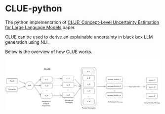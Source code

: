 # CLUE-python
The python implementation of [CLUE: Concept-Level Uncertainty Estimation for Large Language Models](https://arxiv.org/abs/2409.03021) paper.


CLUE can be used to derive an explainable uncertainty in black box LLM generation using NLI. 

Below is the overview of how CLUE works. 

![Alt text](images/CLUE_diagram.png)



